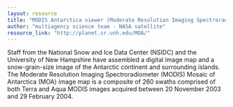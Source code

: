 ```yaml
---
layout: resource
title: "MODIS Antarctica viewer (Moderate Resolution Imaging Spectroradiometer) "
author: "multiagency science team - NASA satellite"
resource_link: "http://planet.sr.unh.edu/MOA/"
---
```


Staff from the National Snow and Ice Data Center (NSIDC) and the University of New Hampshire have assembled a digital image map and a snow-grain-size image of the Antarctic continent and surrounding islands. The Moderate Resolution Imaging Spectroradiometer (MODIS) Mosaic of Antarctica (MOA) image map is a composite of 260 swaths comprised of both Terra and Aqua MODIS images acquired between 20 November 2003 and 29 February 2004.
